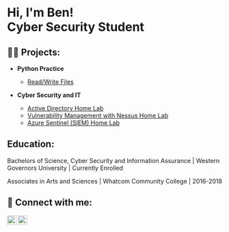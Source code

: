 <h1>Hi, I'm Ben! <br/> Cyber Security Student</h1>

<h2>👨‍💻 Projects:</h2>

- <b>Python Practice</b>
  - [Read/Write Files]()

- <b>Cyber Security and IT</b>
  - [Active Directory Home Lab](https://medium.com/@benjtripp/lab-active-directory-setup-using-oracle-virtualbox-adding-users-with-powershell-1ec0f7a8d221)
  - [Vulnerability Management with Nessus Home Lab](https://medium.com/@benjtripp/lab-basic-vulnerability-management-with-nessus-37e04ada1323)
  - [Azure Sentinel (SIEM) Home Lab](https://medium.com/@benjtripp/siem-beginner-lab-azure-sentinel-map-plotting-real-time-cyber-attacks-7ba78b0803b2)
<h2> Education:</h2>

Bachelors of Science, Cyber Security and Information Assurance | Western Governors University | Currently Enrolled

Associates in Arts and Sciences | Whatcom Community College | 2016-2018


<h2> 🤳 Connect with me:</h2>

[<img align="left" alt="JoshMadakor | LinkedIn" width="22px" src="https://cdn.jsdelivr.net/npm/simple-icons@v3/icons/linkedin.svg" />][linkedin]
[<img align="left" alt="JoshMadakor | Instagram" width="22px" src="https://cdn.jsdelivr.net/npm/simple-icons@v3/icons/instagram.svg" />][instagram]

[instagram]: https://www.instagram.com/btripp45/
[linkedin]: https://www.linkedin.com/in/ben-tripp/

<!--
**joshmadakor1/joshmadakor1** is a ✨ _special_ ✨ repository because its `README.md` (this file) appears on your GitHub profile.

Here are some ideas to get you started:

- 🔭 I’m currently working on ...
- 🌱 I’m currently learning ...
- 👯 I’m looking to collaborate on ...
- 🤔 I’m looking for help with ...
- 💬 Ask me about ...
- 📫 How to reach me: ...
- 😄 Pronouns: ...
- ⚡ Fun fact: ...
-->
